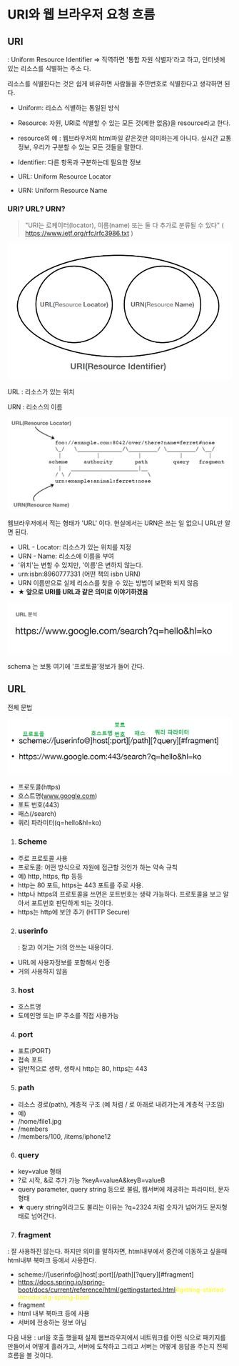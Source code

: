 

# URI와 웹 브라우저 요청 흐름

## URI

: Uniform Resource Identifier => 직역하면 '통합 자원 식별자'라고 하고, 인터넷에 있는 리소스를 식별하는 주소 다.

리소스를 식별한다는 것은 쉽게 비유하면 사람들을 주민번호로 식별한다고 생각하면 된다.

+ Uniform: 리소스 식별하는 통일된 방식
+  Resource: 자원, URI로 식별할 수 있는 모든 것(제한 없음)을 resource라고 한다.
  + resource의 예 : 웹브라우저의 html파일 같은것만 의미하는게 아니다. 실시간 교통정보, 우리가 구분할 수 있는 모든 것들을 말한다.

+ Identifier: 다른 항목과 구분하는데 필요한 정보

+ URL: Uniform Resource Locator
+ URN: Uniform Resource Name





### URI? URL? URN?

> "URI는 로케이터(locator), 이름(name) 또는 둘
> 다 추가로 분류될 수 있다" ( https://www.ietf.org/rfc/rfc3986.txt )

<img src="./images/url_diagram.png" alt="image-20220201024256765" style="zoom:80%;" />  

URL : 리소스가 있는 위치

URN : 리소스의 이름

![image-20220201024334552](./images/url_address.png) 

웹브라우저에서 적는 형태가 'URL' 이다. 현실에서는 URN은 쓰는 일 없으니 URL만 알면 된다.



+ URL - Locator: 리소스가 있는 위치를 지정
+  URN - Name: 리소스에 이름을 부여
+  '위치'는 변할 수 있지만, '이름'은 변하지 않는다.
+  urn:isbn:8960777331 (어떤 책의 isbn URN)
+  URN 이름만으로 실제 리소스를 찾을 수 있는 방법이 보편화 되지 않음
+  **★ 앞으로 URI를 URL과 같은 의미로 이야기하겠음**

![image-20220201025220997](./images/url_ex.png) 



schema 는 보통 여기에 '프로토콜'정보가 들어 간다.

## URL

전체 문법

![image-20220201025632384](./images/total_gram.png)  

+  프로토콜(https)
+  호스트명(www.google.com)
+  포트 번호(443)
+  패스(/search)
+  쿼리 파라미터(q=hello&hl=ko)



1. ### Scheme

+ 주로 프로토콜 사용
+  프로토콜: 어떤 방식으로 자원에 접근할 것인가 하는 약속 규칙
+  예) http, https, ftp 등등
+  http는 80 포트, https는 443 포트를 주로 사용.
  +  http나 https의 프로토콜을 쓰면은 포트번호는 생략 가능하다. 프로토콜을 보고 알아서 포트번호 판단하게 되는 것이다.
+  https는 http에 보안 추가 (HTTP Secure)



2. ### userinfo

   : 참고) 이거는 거의 안쓰는 내용이다.

+ URL에 사용자정보를 포함해서 인증
+  거의 사용하지 않음



3. ### host

+ 호스트명
+  도메인명 또는 IP 주소를 직접 사용가능



4. ### port

+ 포트(PORT)
+  접속 포트
+  일반적으로 생략, 생략시 http는 80, https는 443



5. ### path

+ 리소스 경로(path), 계층적 구조 (예 처럼 / 로 아래로 내려가는게 계층적 구조임)
+  예)
  +  /home/file1.jpg
  +  /members
  +  /members/100, /items/iphone12



6. ### query

+ key=value 형태
+  ?로 시작, &로 추가 가능 ?keyA=valueA&keyB=valueB
+  query parameter, query string 등으로 불림, 웹서버에 제공하는 파라미터, 문자 형태
  + ★ query string이라고도 불리는 이유는 ?q=2324 처럼 숫자가 넘어가도 문자형태로 넘어간다.



7. ### fragment

:  잘 사용하진 않는다. 하지만 의미를 말하자면, html내부에서 중간에 이동하고 싶을때 html내부 북마크 등에서 사용한다.

+ scheme://[userinfo@]host[:port][/path][?query][#fragment]
+  https://docs.spring.io/spring-boot/docs/current/reference/html/gettingstarted.html<span style="color:yellow">#getting-started-introducing-spring-boot</span>
+ fragment
+  html 내부 북마크 등에 사용
+  서버에 전송하는 정보 아님





다음 내용 : url을 호출 했을때 실제 웹브라우저에서 네트워크를 어떤 식으로 패키지를 만들어서 어떻게 흘러가고, 서버에 도착하고 그리고 서버는 어떻게 응답을 주는지 전체 흐름을 볼 것이다.

